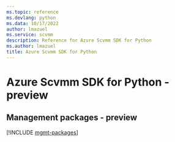 ```yaml
---
ms.topic: reference
ms.devlang: python
ms.data: 10/17/2022
author: lmazuel
ms.service: scvmm
description: Reference for Azure Scvmm SDK for Python
ms.author: lmazuel
title: Azure Scvmm SDK for Python
---
```

# Azure Scvmm SDK for Python - preview

## Management packages - preview
[!INCLUDE [mgmt-packages](scvmm-mgmt-index.md)]